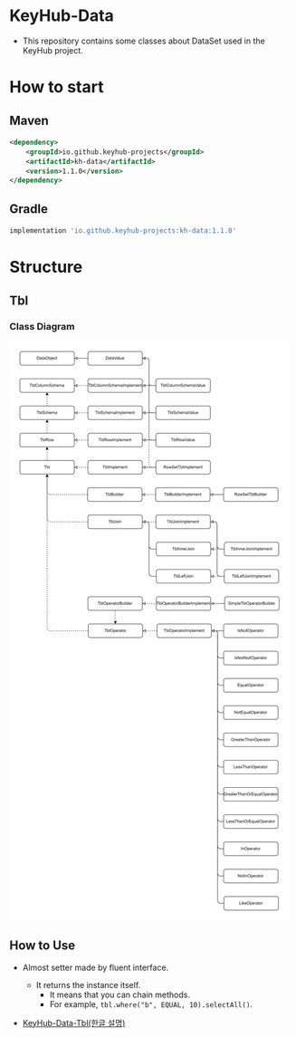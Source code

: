 # KeyHub-Data
- This repository contains some classes about DataSet used in the KeyHub project.

# How to start
## Maven
```xml
<dependency>
    <groupId>io.github.keyhub-projects</groupId>
    <artifactId>kh-data</artifactId>
    <version>1.1.0</version>
</dependency>
```

## Gradle
```gradle
implementation 'io.github.keyhub-projects:kh-data:1.1.0'
```

# Structure

## Tbl
### Class Diagram

![class_diagram](./docs/class_diagram.png)

## How to Use
- Almost setter made by fluent interface.
  - It returns the instance itself.
    - It means that you can chain methods.
    - For example, `tbl.where("b", EQUAL, 10).selectAll()`.

- [KeyHub-Data-Tbl(한글 설명)](./docs/KeyHub-Data-Tbl(한글설명).pdf)

